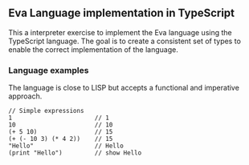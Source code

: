 ## Eva Language implementation in TypeScript

This a interpreter exercise to implement the Eva language using the TypeScript language. The goal is to create a consistent set of types to enable the correct implementation of the language.

### Language examples

The language is close to LISP but accepts a functional and imperative approach.

```eva
// Simple expressions
1                       // 1
10                      // 10
(+ 5 10)                // 15
(+ (- 10 3) (* 4 2))    // 15
"Hello"                 // Hello
(print "Hello")         // show Hello
```

